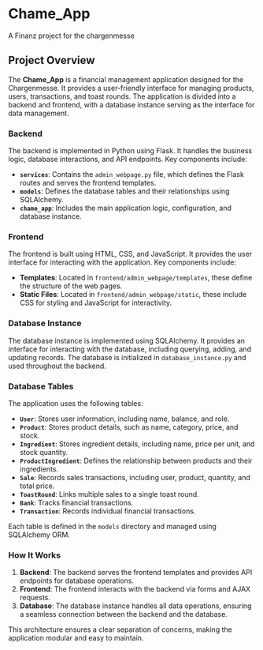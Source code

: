 # Chame_App
A Finanz project for the chargenmesse

## Project Overview

The **Chame_App** is a financial management application designed for the Chargenmesse. It provides a user-friendly interface for managing products, users, transactions, and toast rounds. The application is divided into a backend and frontend, with a database instance serving as the interface for data management.

### Backend
The backend is implemented in Python using Flask. It handles the business logic, database interactions, and API endpoints. Key components include:
- **`services`**: Contains the `admin_webpage.py` file, which defines the Flask routes and serves the frontend templates.
- **`models`**: Defines the database tables and their relationships using SQLAlchemy.
- **`chame_app`**: Includes the main application logic, configuration, and database instance.

### Frontend
The frontend is built using HTML, CSS, and JavaScript. It provides the user interface for interacting with the application. Key components include:
- **Templates**: Located in `frontend/admin_webpage/templates`, these define the structure of the web pages.
- **Static Files**: Located in `frontend/admin_webpage/static`, these include CSS for styling and JavaScript for interactivity.

### Database Instance
The database instance is implemented using SQLAlchemy. It provides an interface for interacting with the database, including querying, adding, and updating records. The database is initialized in `database_instance.py` and used throughout the backend.

### Database Tables
The application uses the following tables:
- **`User`**: Stores user information, including name, balance, and role.
- **`Product`**: Stores product details, such as name, category, price, and stock.
- **`Ingredient`**: Stores ingredient details, including name, price per unit, and stock quantity.
- **`ProductIngredient`**: Defines the relationship between products and their ingredients.
- **`Sale`**: Records sales transactions, including user, product, quantity, and total price.
- **`ToastRound`**: Links multiple sales to a single toast round.
- **`Bank`**: Tracks financial transactions.
- **`Transaction`**: Records individual financial transactions.

Each table is defined in the `models` directory and managed using SQLAlchemy ORM.

### How It Works
1. **Backend**: The backend serves the frontend templates and provides API endpoints for database operations.
2. **Frontend**: The frontend interacts with the backend via forms and AJAX requests.
3. **Database**: The database instance handles all data operations, ensuring a seamless connection between the backend and the database.

This architecture ensures a clear separation of concerns, making the application modular and easy to maintain.
